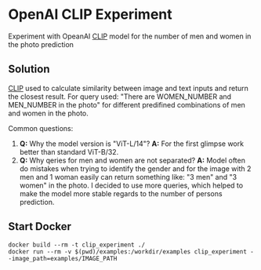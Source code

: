 # OpenAI CLIP Experiment
Experiment with OpeanAI [CLIP](https://github.com/openai/CLIP) model for the number of men and women in the photo prediction

## Solution
[CLIP](https://github.com/openai/CLIP) used to calculate similarity between image and text inputs and return the closest result. For query used: "There are WOMEN_NUMBER and MEN_NUMBER in the photo" for different predifined combinations of men and women in the photo.

Common questions:
1. <b>Q:</b> Why the model version is "ViT-L/14"? <b>A:</b> For the first glimpse work better than standard ViT-B/32.
2. <b>Q:</b> Why qeries for men and women are not separated? <b>A:</b> Model often do mistakes when trying to identify the gender and for the image with 2 men and 1 woman easily can return something like: "3 men" and "3 women" in the photo. I decided to use more queries, which helped to make the model more stable regards to the number of persons prediction.

## Start Docker
```
docker build --rm -t clip_experiment ./
docker run --rm -v $(pwd)/examples:/workdir/examples clip_experiment --image_path=examples/IMAGE_PATH
```
